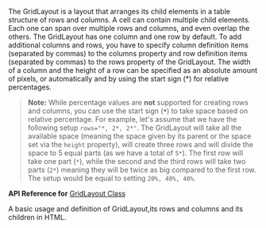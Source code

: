 The GridLayout is a layout that arranges its child elements in a table structure of rows and columns. A cell can contain multiple child elements. Each one can span over multiple rows and columns, and even overlap the others. The GridLayout has one column and one row by default. To add additional columns and rows, you have to specify column definition items (separated by commas) to the columns property and row definition items (separated by commas) to the rows property of the GridLayout. The width of a column and the height of a row can be specified as an absolute amount of pixels, or automatically and by using the start sign (*) for relative percentages.

> **Note:** While percentage values are **not** supported for creating rows and columns, you can use the start sign (**`*`**) to take space based on relative percentage.
For example, let's assume that we have the following setup `rows="*, 2*, 2*"`. The GridLayout will take all the available space (meaning the space given by its parent or the space set via the `height` property), will create three rows and will divide the space to 5 equal parts (as we have a total of `5*`). The first row will take one part (`*`), while the second and the third rows will take two parts (`2*`) meaning they will be twice as big compared to the first row. The setup would be equal to setting `20%, 40%, 40%`.

**API Reference for** [GridLayout Class](http://docs.nativescript.org/api-reference/modules/_ui_layouts_grid_layout_.html)

A basic usage and definition of GridLayout,its rows and columns and its children in HTML.
<snippet id='grid-layout-html'/>